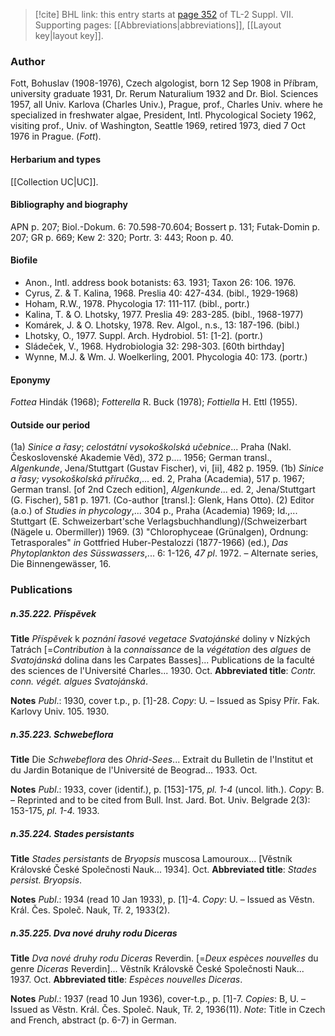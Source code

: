 > [!cite] BHL link: this entry starts at [page 352](https://www.biodiversitylibrary.org/item/103834#page/374/mode/1up) of TL-2 Suppl. VII.
> Supporting pages: [[Abbreviations|abbreviations]], [[Layout key|layout key]].

### Author

Fott, Bohuslav (1908-1976), Czech algologist, born 12 Sep 1908 in Příbram, university graduate 1931, Dr. Rerum Naturalium 1932 and Dr. Biol. Sciences 1957, all Univ. Karlova (Charles Univ.), Prague, prof., Charles Univ. where he specialized in freshwater algae, President, Intl. Phycological Society 1962, visiting prof., Univ. of Washington, Seattle 1969, retired 1973, died 7 Oct 1976 in Prague. (*Fott*).

#### Herbarium and types

[[Collection UC|UC]].

#### Bibliography and biography

APN p. 207; Biol.-Dokum. 6: 70.598-70.604; Bossert p. 131; Futak-Domin p. 207; GR p. 669; Kew 2: 320; Portr. 3: 443; Roon p. 40.

#### Biofile

- Anon., Intl. address book botanists: 63. 1931; Taxon 26: 106. 1976.
- Cyrus, Z. & T. Kalina, 1968. Preslia 40: 427-434. (bibl., 1929-1968)
- Hoham, R.W., 1978. Phycologia 17: 111-117. (bibl., portr.)
- Kalina, T. & O. Lhotsky, 1977. Preslia 49: 283-285. (bibl., 1968-1977)
- Komárek, J. & O. Lhotsky, 1978. Rev. Algol., n.s., 13: 187-196. (bibl.)
- Lhotsky, O., 1977. Suppl. Arch. Hydrobiol. 51: \[1-2\]. (portr.)
- Sládeček, V., 1968. Hydrobiologia 32: 298-303. \[60th birthday\]
- Wynne, M.J. & Wm. J. Woelkerling, 2001. Phycologia 40: 173. (portr.)

#### Eponymy

*Fottea* Hindák (1968); *Fotterella* R. Buck (1978); *Fottiella* H. Ettl (1955).

#### Outside our period

(1a) *Sinice a řasy*; *celostátní vysokoškolská učebnice*... Praha (Nakl. Československé Akademie Vĕd), 372 p.... 1956; German transl., *Algenkunde*, Jena/Stuttgart (Gustav Fischer), vi, \[ii\], 482 p. 1959. (1b) *Sinice a řasy; vysokoškolská příručka*,... ed. 2, Praha (Academia), 517 p. 1967; German transl. \[of 2nd Czech edition\], *Algenkunde*... ed. 2, Jena/Stuttgart (G. Fischer), 581 p. 1971. (Co-author \[transl.\]: Glenk, Hans Otto).
(2) Editor (a.o.) of *Studies in phycology*,... 304 p., Praha (Academia) 1969; Id.,... Stuttgart (E. Schweizerbart'sche Verlagsbuchhandlung)/(Schweizerbart (Nägele u. Obermiller)) 1969.
(3) "Chlorophyceae (Grünalgen), Ordnung: Tetrasporales" *in* Gottfried Huber-Pestalozzi (1877-1966) (ed.), *Das Phytoplankton des Süsswassers*,... 6: 1-126, *47 pl*. 1972. – Alternate series, Die Binnengewässer, 16.

### Publications

##### n.35.222. Příspĕvek

**Title**
*Příspĕvek* k *poznání řasové vegetace Svatojánské* doliny v Nízkých Tatrách \[=*Contribution* à la *connaissance* de la *végétation* des *algues* de *Svatojánská* dolina dans les Carpates Basses\]... Publications de la faculté des sciences de l'Université Charles... 1930. Oct.
**Abbreviated title**: *Contr. conn. végét. algues Svatojánská*.

**Notes**
*Publ*.: 1930, cover t.p., p. \[1\]-28. *Copy*: U. – Issued as Spisy Přír. Fak. Karlovy Univ. 105. 1930.

##### n.35.223. Schwebeflora

**Title**
Die *Schwebeflora* des *Ohrid-Sees*... Extrait du Bulletin de l'Institut et du Jardin Botanique de l'Université de Beograd... 1933. Oct.

**Notes**
*Publ*.: 1933, cover (identif.), p. \[153\]-175, *pl. 1-4* (uncol. lith.). *Copy*: B. – Reprinted and to be cited from Bull. Inst. Jard. Bot. Univ. Belgrade 2(3): 153-175, *pl. 1-4.* 1933.

##### n.35.224. Stades persistants

**Title**
*Stades persistants* de *Bryopsis* muscosa Lamouroux... \[Vĕstník Královské České Společnosti Nauk... 1934\]. Oct.
**Abbreviated title**: *Stades persist. Bryopsis*.

**Notes**
*Publ*.: 1934 (read 10 Jan 1933), p. \[1\]-4. *Copy*: U. – Issued as Vĕstn. Král. Čes. Společ. Nauk, Tř. 2, 1933(2).

##### n.35.225. Dva nové druhy rodu Diceras

**Title**
*Dva nové druhy rodu Diceras* Reverdin. \[=*Deux espèces nouvelles* du genre *Diceras* Reverdin\]... Vĕstník Královskĕ České Společnosti Nauk... 1937. Oct.
**Abbreviated title**: *Espèces nouvelles Diceras*.

**Notes**
*Publ*.: 1937 (read 10 Jun 1936), cover-t.p., p. \[1\]-7. *Copies*: B, U. – Issued as Vĕstn. Král. Čes. Společ. Nauk, Tř. 2, 1936(11).
*Note*: Title in Czech and French, abstract (p. 6-7) in German.

